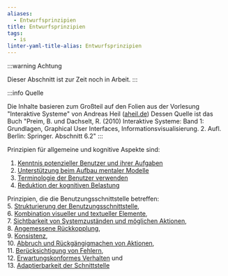 ```yaml
---
aliases:
  - Entwurfsprinzipien
title: Entwurfsprinzipien
tags:
  - is
linter-yaml-title-alias: Entwurfsprinzipien
---
```

:::warning Achtung

Dieser Abschnitt ist zur Zeit noch in Arbeit.
:::

:::info Quelle

Die Inhalte basieren zum Großteil auf den Folien aus der Vorlesung "Interaktive Systeme" von Andreas Heil ([aheil.de](https://aheil.de))
Dessen Quelle ist das Buch "Preim, B. und Dachselt, R. (2010) Interaktive Systeme: Band 1: Grundlagen, Graphical User Interfaces, Informationsvisualisierung. 2. Aufl. Berlin: Springer. Abschnitt 6.2"
:::

Prinzipien für allgemeine und kognitive Aspekte sind:
1. [Kenntnis potenzieller Benutzer und ihrer Aufgaben](/docs/main/UI%20&%20UX/Interaktive%20Systeme/Entwurfsprinzipien/Kenntnis%20potenzieller%20Benutzer%20und%20ihrer%20Aufgaben)
2. [Unterstützung beim Aufbau mentaler Modelle](/docs/main/UI%20&%20UX/Interaktive%20Systeme/Entwurfsprinzipien/Unterstützung%20beim%20Aufbau%20mentaler%20Modelle)  
3. [Terminologie der Benutzer verwenden](/docs/main/UI%20&%20UX/Interaktive%20Systeme/Entwurfsprinzipien/Terminologie%20der%20Benutzer%20verwenden)
4. [Reduktion der kognitiven Belastung](/docs/main/UI%20&%20UX/Interaktive%20Systeme/Entwurfsprinzipien/Reduktion%20der%20kognitiven%20Belastung)

Prinzipien, die die Benutzungsschnittstelle betreffen:  
5. [Strukturierung der Benutzungsschnittstelle](/docs/main/UI%20&%20UX/Interaktive%20Systeme/Entwurfsprinzipien/Strukturierung%20der%20Benutzungsschnittstelle),  
6. [Kombination visueller und textueller Elemente](/docs/main/UI%20&%20UX/Interaktive%20Systeme/Entwurfsprinzipien/Kombination%20visueller%20und%20textueller%20Elemente),  
7. [Sichtbarkeit von Systemzuständen und möglichen Aktionen](/docs/main/UI%20&%20UX/Interaktive%20Systeme/Entwurfsprinzipien/Sichtbarkeit%20von%20Systemzuständen%20und%20möglichen%20Aktionen),  
8. [Angemessene Rückkopplung](/docs/main/UI%20&%20UX/Interaktive%20Systeme/Entwurfsprinzipien/Angemessene%20Rückkopplung),  
9. [Konsistenz](/docs/main/UI%20&%20UX/Interaktive%20Systeme/Entwurfsprinzipien/Konsistenz),  
10. [Abbruch und Rückgängigmachen von Aktionen](/docs/main/UI%20&%20UX/Interaktive%20Systeme/Entwurfsprinzipien/Abbruch%20und%20Rückgängigmachen%20von%20Aktionen),  
11. [Berücksichtigung von Fehlern](/docs/main/UI%20&%20UX/Interaktive%20Systeme/Entwurfsprinzipien/Berücksichtigung%20von%20Fehlern),  
12. [Erwartungskonformes Verhalten](/docs/main/UI%20&%20UX/Interaktive%20Systeme/Entwurfsprinzipien/Erwartungskonformes%20Verhalten) und  
13. [Adaptierbarkeit der Schnittstelle](/docs/main/UI%20&%20UX/Interaktive%20Systeme/Entwurfsprinzipien/Adaptierbarkeit%20der%20Schnittstelle)

